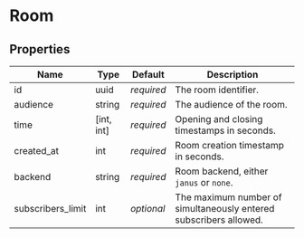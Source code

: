 # Room

## Properties

Name              | Type       | Default    | Description
----------------- | ---------- | ---------- | ----------------------------------------------------
id                |       uuid | _required_ | The room identifier.
audience          |     string | _required_ | The audience of the room.
time              | [int, int] | _required_ | Opening and closing timestamps in seconds.
created_at        |        int | _required_ | Room creation timestamp in seconds.
backend           |     string | _required_ | Room backend, either `janus` or `none`.
subscribers_limit |        int | _optional_ | The maximum number of simultaneously entered subscribers allowed.

